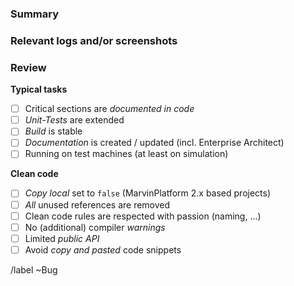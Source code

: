 ### Summary

<!-- 
Summarize the bug. Map the MR with Tickets from JIRA (by using the ticket id)
-->

### Relevant logs and/or screenshots

<!-- 
Paste any relevant logs - please use code blocks (```) to format console output,
logs, and code as it's very hard to read otherwise.)
-->

### Review

<!-- 
The bullet points will be edited by the reviewer 
-->

**Typical tasks**

- [ ] Critical sections are *documented in code*
- [ ] *Unit-Tests* are extended
- [ ] *Build* is stable
- [ ] *Documentation* is created / updated (incl. Enterprise Architect)
- [ ] Running on test machines (at least on simulation)

**Clean code**

- [ ] *Copy local* set to `false` (MarvinPlatform 2.x based projects)
- [ ] *All* unused references are removed
- [ ] Clean code rules are respected with passion (naming, ...)
- [ ] No (additional) compiler *warnings*
- [ ] Limited *public API*
- [ ] Avoid *copy and pasted* code snippets

/label ~Bug
